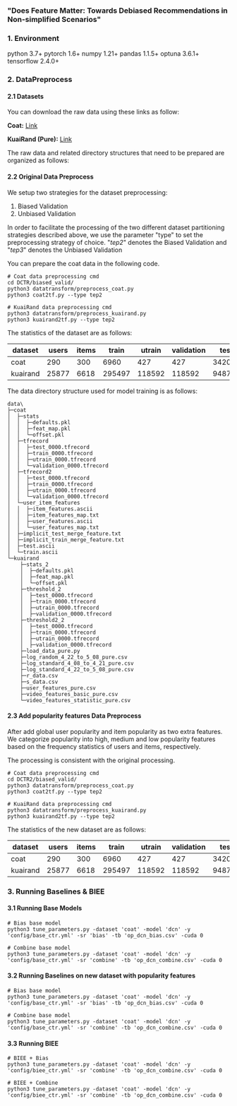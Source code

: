 ### "Does Feature Matter: Towards Debiased Recommendations in Non-simplified Scenarios"

### 1. Environment

python  3.7+
pytorch 1.6+
numpy   1.21+
pandas  1.1.5+
optuna  3.6.1+
tensorflow 2.4.0+

### 2. DataPreprocess

#### 2.1 Datasets

You can download the raw data using these links as follow:

**Coat:** [Link](https://github.com/CrazyDumpling/CDR_CIKM2023/tree/main/data/coat)

**KuaiRand (Pure):** [Link](https://kuairand.com/)

The raw data and related directory structures that need to be prepared are organized as follows:

#### 2.2 Original Data Preprocess

We setup two strategies for the dataset preprocessing:

1. Biased Validation
2. Unbiased Validation

In order to facilitate the processing of the two different dataset partitioning strategies described above, we use the parameter "type" to set the preprocessing strategy of choice. "*tep2*" denotes the Biased Validation and "*tep3*" denotes the Unbiased Validation

You can prepare the coat data in the following code.

```
# Coat data preprocessing cmd
cd DCTR/biased_valid/
python3 datatransform/preprocess_coat.py 
python3 coat2tf.py --type tep2

# KuaiRand data preprocessing cmd
python3 datatransform/preprocess_kuairand.py
python3 kuairand2tf.py --type tep2
```

The statistics of the dataset are as follows:

| dataset  | users | items | train  | utrain | validation | test   | fileds | user_fileds | item_fileds | userid_filed_index | itemid_filed_index | features |
| -------- | ----- | ----- | ------ | ------ | ---------- | ------ | ------ | ----------- | ----------- | ------------------ | ------------------ | -------- |
| coat     | 290   | 300   | 6960   | 427    | 427        | 3420   | 10     | 5           | 5           | 0                  | 5                  | 637      |
| kuairand | 25877 | 6618  | 295497 | 118592 | 118592     | 948739 | 88     | 31          | 57          | 0                  | 31                 | 41300    |

The data directory structure used for model training is as follows:

```
data\
├─coat
│  ├─stats
│  │  ├─defaults.pkl
│  │  ├─feat_map.pkl
│  │  └─offset.pkl
│  ├─tfrecord
│  │  ├─test_0000.tfrecord
│  │  ├─train_0000.tfrecord
│  │  ├─utrain_0000.tfrecord
│  │  └─validation_0000.tfrecord
│  ├─tfrecord2
│  │  ├─test_0000.tfrecord
│  │  ├─train_0000.tfrecord
│  │  ├─utrain_0000.tfrecord
│  │  └─validation_0000.tfrecord
│  └─user_item_features
│  │  ├─item_features.ascii
│  │  ├─item_features_map.txt
│  │  ├─user_features.ascii
│  │  └─user_features_map.txt
│  ├─implicit_test_merge_feature.txt
│  ├─implicit_train_merge_feature.txt
│  ├─test.ascii
│  └─train.ascii
└─kuairand
    ├─stats_2
    │  ├─defaults.pkl
    │  ├─feat_map.pkl
    │  └─offset.pkl
    ├─threshold_2
    │  ├─test_0000.tfrecord
    │  ├─train_0000.tfrecord
    │  ├─utrain_0000.tfrecord
    │  ├─validation_0000.tfrecord
    ├─threshold2_2
    │  ├─test_0000.tfrecord
    │  ├─train_0000.tfrecord
    │  ├─utrain_0000.tfrecord
    │  ├─validation_0000.tfrecord
    ├─load_data_pure.py
    ├─log_random_4_22_to_5_08_pure.csv
    ├─log_standard_4_08_to_4_21_pure.csv
    ├─log_standard_4_22_to_5_08_pure.csv
    ├─r_data.csv
    ├─s_data.csv
    ├─user_features_pure.csv
    ├─video_features_basic_pure.csv
    └─video_features_statistic_pure.csv
```

#### 2.3 Add popularity features Data Preprocess

After add global user popularity and item popularity as two extra features. We categorize popularity into high, medium and low popularity features based on the frequency statistics of users and items, respectively.

The processing is consistent with the original processing.

```
# Coat data preprocessing cmd
cd DCTR2/biased_valid/
python3 datatransform/preprocess_coat.py 
python3 coat2tf.py --type tep2

# KuaiRand data preprocessing cmd
python3 datatransform/preprocess_kuairand.py
python3 kuairand2tf.py --type tep2
```

The statistics of the new dataset are as follows:

| dataset  | users | items | train  | utrain | validation | test   | fileds | user_fileds | item_fileds | userid_filed_index | itemid_filed_index | features |
| -------- | ----- | ----- | ------ | ------ | ---------- | ------ | ------ | ----------- | ----------- | ------------------ | ------------------ | -------- |
| coat     | 290   | 300   | 6960   | 427    | 427        | 3420   | 10     | 6           | 6           | 0                  | 6                  | 643      |
| kuairand | 25877 | 6618  | 295497 | 118592 | 118592     | 948739 | 88     | 32          | 58          | 0                  | 32                 | 41306    |

### 3. Running Baselines & BIEE

#### 3.1 Running Base Models

```
# Bias base model
python3 tune_parameters.py -dataset 'coat' -model 'dcn' -y 'config/base_ctr.yml' -sr 'bias' -tb 'op_dcn_bias.csv' -cuda 0

# Combine base model
python3 tune_parameters.py -dataset 'coat' -model 'dcn' -y 'config/base_ctr.yml' -sr 'combine' -tb 'op_dcn_combine.csv' -cuda 0

```

#### 3.2 Running Baselines on new dataset with popularity features

```
# Bias base model
python3 tune_parameters.py -dataset 'coat' -model 'dcn' -y 'config/base_ctr.yml' -sr 'bias' -tb 'op_dcn_bias.csv' -cuda 0

# Combine base model
python3 tune_parameters.py -dataset 'coat' -model 'dcn' -y 'config/base_ctr.yml' -sr 'combine' -tb 'op_dcn_combine.csv' -cuda 0

```

#### 3.3 Running BIEE

```
# BIEE + Bias
python3 tune_parameters.py -dataset 'coat' -model 'dcn' -y 'config/biee_ctr.yml' -sr 'combine' -tb 'op_dcn_combine.csv' -cuda 0

# BIEE + Combine
python3 tune_parameters.py -dataset 'coat' -model 'dcn' -y 'config/biee_ctr.yml' -sr 'combine' -tb 'op_dcn_combine.csv' -cuda 0
```
